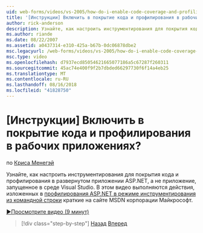 ```yaml
---
uid: web-forms/videos/vs-2005/how-do-i-enable-code-coverage-and-profiling-in-production-applications
title: '[Инструкции] Включить в покрытие кода и профилирования в рабочих приложениях? | Документы Майкрософт'
author: rick-anderson
description: Узнайте, как настроить инструментирования для покрытия кода и профилирования в развернутом приложении ASP.NET, а не приложение, работающее с Vi...
ms.author: riande
ms.date: 08/22/2007
ms.assetid: a0437314-e310-425a-b67b-0dc06878dbe2
msc.legacyurl: /web-forms/videos/vs-2005/how-do-i-enable-code-coverage-and-profiling-in-production-applications
msc.type: video
ms.openlocfilehash: d7937ecd85054621665077186a5c67287f260311
ms.sourcegitcommit: 45ac74e400f9f2b7dbded66297730f6f14a4eb25
ms.translationtype: MT
ms.contentlocale: ru-RU
ms.lasthandoff: 08/16/2018
ms.locfileid: "41828750"
---
```

<a name="how-do-i-enable-code-coverage-and-profiling-in-production-applications"></a>[Инструкции] Включить в покрытие кода и профилирования в рабочих приложениях?
====================
по [Криса Менегэй](https://twitter.com/CMenegay)

Узнайте, как настроить инструментирования для покрытия кода и профилирования в развернутом приложении ASP.NET, а не приложение, запущенное в среде Visual Studio. В этом видео выполняются действия, изложенных в [профилирования ASP.NET в режиме инструментирования из командной строки](https://msdn.microsoft.com/teamsystem/aa718860.aspx) краткие на сайте MSDN корпорации Майкрософт.

[&#9654;Просмотрите видео (9 минут)](https://channel9.msdn.com/Blogs/ASP-NET-Site-Videos/how-do-i-enable-code-coverage-and-profiling-in-production-applications)

> [!div class="step-by-step"]
> [Назад](how-do-i-run-unit-tests-against-a-deployed-database.md)
> [Вперед](web-deployment-projects.md)
